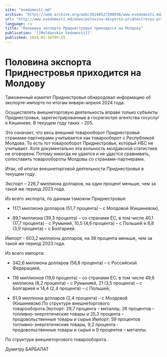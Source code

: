 ```yaml
---
site: "evedomosti.md"
archive: "https://web.archive.org/web/20240527200936/www.evedomosti.md/news/polovina-eksporta-pridnestrovya-prihoditsya-na-moldovu"
url: "http://www.evedomosti.md/news/polovina-eksporta-pridnestrovya-prihoditsya-na-moldovu"
language: ru
title: "Половина экспорта Приднестровья приходится на Молдову"
publication: '[[Moldavskie Vedomosti]]'
published: 2024-05-16T09:55
---
```


# Половина экспорта Приднестровья приходится на Молдову

Таможенный комитет Приднестровья обнародовал информацию об экспорте-импорте по итогам января-апреля 2024 года.

Осуществлять внешнеторговую деятельность вправе только субъекты Приднестровья, зарегистрированные в госрегистре агентства госуслуг в Кишиневе. В текущем году таких – 205.

Это означает, что весь внешний товарооборот Приднестровья странами-партнерами учитывается как товарооборот с Республикой Молдова. То есть тот товарооборот Приднестровья, который НБС не учитывает. Хотя документально эта вольность молдавской статистике не оговорена. Потому никогда не удается и не удастся сравнивать, сопоставить товарообороты Молдовы со странами-партнерами.

Итак, об итогах внешнеторговой деятельности Приднестровья в текущем году.

Экспорт – 226,7 миллиона долларов, на один процент меньше, чем за такой же период 2023 года.

Из всего экспорта, по данным таможни Приднестровья:

* 117,1 миллиона долларов (51,7 процента) – с Молдовой (Кишиневом),

* 89,1 миллиона (39,3 процента) – со странами ЕС, в том числе 40,1 (17,7 процента) - с Румыний, 10,5 (4,6 процента) – с Польшей и 8,8 (3,9 процента) – с Болгарией.

Импорт - 603,2 миллиона долларов, на 39 процента меньше, чем за такой же период 2023 года.

Из всего импорта:

* 342,6 миллиона долларов (56,8 процента) – с Российской Федерацией,

* 118 миллионов (19,6 процента) – со странами ЕС, в том числе 49,6 миллиона (8,2 процента) – с Румынией, 21 (3,5 процента) – с Болгарией и 14,4 (2,4 процента) – с Польшей,

* 61,9 миллиона долларов (2,4 процента) – с Молдовой (Кишиневом).По структуре внешнеторгового товарооборота.Экспорт: 29,7 процента – металлы, 26 процентов – топливно-энергетические товары и 25,3 процента – продовольственные товары и сырье.Импорт: 59 процентов топливно-энергетические товары, 9,2 процента - продовольственные товары и сырье и 9 процентов – металлы.

По структуре внешнеторгового товарооборота.

Думитру БАРБАЛАТ